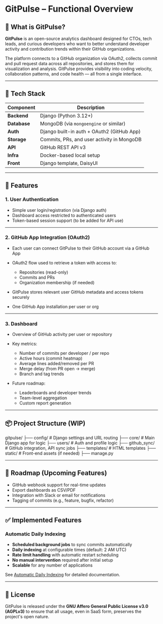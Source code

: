 # GitPulse – Functional Overview

## 🔎 What is GitPulse?

**GitPulse** is an open-source analytics dashboard designed for CTOs, tech leads, and curious developers who want to better understand developer activity and contribution trends within their GitHub organizations.

The platform connects to a GitHub organization via OAuth2, collects commit and pull request data across all repositories, and stores them for visualization and analysis. GitPulse provides visibility into coding velocity, collaboration patterns, and code health — all from a single interface.

---

## 🧰 Tech Stack

| Component        | Description                                |
|------------------|--------------------------------------------|
| **Backend**      | Django (Python 3.12+)                      |
| **Database**     | MongoDB (via `mongoengine` or similar)     |
| **Auth**         | Django built-in auth + OAuth2 (GitHub App) |
| **Storage**      | Commits, PRs, and user activity in MongoDB |
| **API**          | GitHub REST API v3                         |
| **Infra**        | Docker-based local setup                   |
| **Front**        | Django template, DaisyUI                   |
---

## 🔐 Features

### 1. User Authentication

- Simple user login/registration (via Django auth)
- Dashboard access restricted to authenticated users
- Token-based session support (to be added for API use)

---

### 2. GitHub App Integration (OAuth2)

- Each user can connect GitPulse to their GitHub account via a GitHub App
- OAuth2 flow used to retrieve a token with access to:
  - Repositories (read-only)
  - Commits and PRs
  - Organization membership (if needed)

- GitPulse stores relevant user GitHub metadata and access tokens securely
- One GitHub App installation per user or org

---

### 3. Dashboard

- Overview of GitHub activity per user or repository
- Key metrics:
  - Number of commits per developer / per repo
  - Active hours (commit heatmap)
  - Average lines added/removed per PR
  - Merge delay (from PR open → merge)
  - Branch and tag trends

- Future roadmap:
  - Leaderboards and developer trends
  - Team-level aggregation
  - Custom report generation

---

## 📦 Project Structure (WIP)
gitpulse/
├── config/           # Django settings and URL routing
├── core/             # Main Django app for logic
├── users/            # Auth and profile logic
├── github_sync/      # GitHub integration, API sync jobs
├── templates/        # HTML templates
├── static/           # Front-end assets (if needed)
├── manage.py

---

## 🧭 Roadmap (Upcoming Features)

- GitHub webhook support for real-time updates
- Export dashboards as CSV/PDF
- Integration with Slack or email for notifications
- Tagging of commits (e.g., feature, bugfix, refactor)

---

## ✅ Implemented Features

### Automatic Daily Indexing
- **Scheduled background jobs** to sync commits automatically
- **Daily indexing** at configurable times (default: 2 AM UTC)
- **Rate limit handling** with automatic restart scheduling
- **No manual intervention** required after initial setup
- **Scalable** for any number of applications

See [Automatic Daily Indexing](./automatic-indexing.md) for detailed documentation.

---

## 📝 License

GitPulse is released under the **GNU Affero General Public License v3.0 (AGPLv3)** to ensure that all usage, even in SaaS form, preserves the project's open nature.